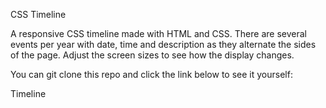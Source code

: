 CSS Timeline

A responsive CSS timeline made with HTML and CSS. There are several events per year with date, time and description as they alternate the sides of the page. Adjust the screen sizes to see how the display changes.

You can git clone this repo and click the link below to see it yourself:

Timeline 
